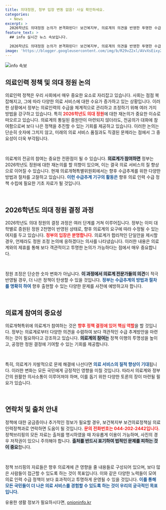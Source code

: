 ```yaml
---
title: 의대정원, 정부 입장 변동 없음! 사실 확인하세요.
categories:
  - News
excerpt: >
  2026학년도 의대정원 논의가 본격화된다! 보건복지부, 의료계의 의견을 반영한 투명한 수급추계 시작한다고 밝혀. 의료계의 목소리가 어떤 변화를 이끌어낼지 주목하세요!
feature_text: >
  ## info 실시간 뉴스 속보입니다.

  2026학년도 의대정원 논의가 본격화된다! 보건복지부, 의료계의 의견을 반영한 투명한 수급추계 시작한다고 밝혀. 의료계의 목소리가 어떤 변화를 이끌어낼지 주목하세요!
image: 'https://blogger.googleusercontent.com/img/b/R29vZ2xl/AVvXsEixyZcFfHzMRdzZMjFBmAUKJYCLCGyLL1o632UiGVXcaFdKo_bkvkuCioo0uUKlGfBVcT3P84aROyZIXSBEx3Aw5nCQ3pTgDom1WDC4m8eifvWiAmWEEVb4x6G_l8C0QH225ldMjyaFvpxGEBGNO37VmDTDMHGhJPq73UglMfDca1-0aw/s1600/blogspot.png'
---
```


<p><img src="https://blogger.googleusercontent.com/img/b/R29vZ2xl/AVvXsEixyZcFfHzMRdzZMjFBmAUKJYCLCGyLL1o632UiGVXcaFdKo_bkvkuCioo0uUKlGfBVcT3P84aROyZIXSBEx3Aw5nCQ3pTgDom1WDC4m8eifvWiAmWEEVb4x6G_l8C0QH225ldMjyaFvpxGEBGNO37VmDTDMHGhJPq73UglMfDca1-0aw/s1600/blogspot.png" alt="info 속보" /></p>

<h2 data-ke-size="size26">의료인력 정책 및 의대 정원 논의</h2>

<p data-ke-size="size16">의료인력 정책은 우리 사회에서 매우 중요한 요소로 자리잡고 있습니다. 사회는 점점 복잡해지고, 그에 따라 다양한 의료 서비스에 대한 수요가 증가하고 있는 상황입니다. 이러한 상황에서 정부는 의료인력의 수급을 체계적으로 관리하고 조정하기 위해 여러 가지 방법을 강구하고 있습니다. 특히 <b><span style="color: #ee2323;">2026학년도 의대 정원</span></b>에 대한 재논의가 중요한 이슈로 떠오르고 있습니다. 의료계의 통일된 증원안이 마련되지 않더라도, 전공의가 대화에 참여함으로써 보다 나은 정책을 추진할 수 있는 기회를 제공하고 있습니다. 이러한 논의는 단순히 숫자에 그치지 않고, 미래의 의료 서비스 품질과도 직결된 문제라는 점에서 그 중요성이 더욱 부각됩니다.</p>

<p data-ke-size="size16">&nbsp;</p>

<p>의료계의 전공의 참여는 중요한 전환점이 될 수 있습니다. <b><span style="background-color: #21538527;">의료계가 참여하면</span></b> 정부는 2026학년도 정원에 대한 재논의를 할 의향이 있으며, 이는 결국 의료 서비스의 질 향상으로 이어질 수 있습니다. 현재 의료개혁특별위원회에서는 향후 수급추계를 위한 다양한 방법과 절차를 고찰하고 있습니다. <b><span style="color: #1a5490;">이런 수급추계 기구의 활동은</span></b> 향후 의료 인력 수급 정책 수립에 필요한 기초 자료가 될 것입니다. </p>

<p data-ke-size="size16">&nbsp;</p>

<h2 data-ke-size="size26">2026학년도 의대 정원 결정 과정</h2>

<p data-ke-size="size16">2026학년도 의대 정원의 결정 과정은 여러 단계를 거쳐 이루어집니다. 정부는 이미 대학별로 증원된 정원 2천명이 반영된 상태로, 향후 의료계의 요구에 따라 수정될 수 있는 여지를 두고 있습니다. <b><span style="color: #ee2323;">정부의 입장은 분명합니다.</span></b> 의료계가 합리적인 단일안을 제시할 경우, 언제라도 정원 조정 논의에 응하겠다는 의사를 나타냈습니다. 이러한 내용은 의료계와의 제휴를 통해 보다 객관적이고 투명한 논의가 가능하다는 점에서 매우 중요합니다.</p>

<p data-ke-size="size16">&nbsp;</p>

<p>정원 조정은 단순한 숫자 변화가 아닙니다. <b><span style="background-color: #21538527;">이 과정에서 의료계 전문가들의 의견</span></b>이 적극 반영될 경우, 더 나은 정책이 탄생할 수 있을 것입니다. <b><span style="color: #1a5490;">정부는 수급추계의 방법과 절차를 명확히 하여</span></b> 향후 출현할 수 있는 다양한 문제를 사전에 예방하고자 합니다.</p>

<p data-ke-size="size16">&nbsp;</p>

<h2 data-ke-size="size26">의료계 참여의 중요성</h2>

<p data-ke-size="size16">의료개혁특위에 의료계가 참여하는 것은 <b><span style="color: #ee2323;">향후 정책 결정에 있어 핵심 역할</span></b>을 할 것입니다. 정부는 의료계로부터 다양한 의견을 수렴하여 보다 객관적인 수급 추계방안을 마련하는 것이 필요하다고 강조하고 있습니다. <b><span style="background-color: #21538527;">의료계의 참여는</span></b> 정책 이행의 투명성을 높이고, 공정한 정원 결정에 기여할 수 있는 기회를 제공합니다.</p>

<p data-ke-size="size16">&nbsp;</p>

<p>특히, 의료계가 자발적으로 문제 해결에 나선다면 <b><span style="color: #1a5490;">의료 서비스의 질적 향상이 기대</span></b>됩니다. 이러한 변화는 모든 국민에게 긍정적인 영향을 미칠 것입니다. 따라서 의료계와 정부 간의 원활한 의사소통이 이루어져야 하며, 이를 돕기 위한 다양한 토론의 장이 마련될 필요가 있습니다.</p>

<p data-ke-size="size16">&nbsp;</p>

<h2 data-ke-size="size26">연락처 및 출처 안내</h2>

<p data-ke-size="size16">정책에 대한 궁금증이나 추가적인 정보가 필요할 경우, 보건복지부 보건의료정책실 의료인력정책과로 연락하면 도움이 될 것입니다. <b><span style="color: #ee2323;">문의 전화번호는 044-202-2442입니다.</span></b> 정책브리핑의 모든 자료는 출처를 명시하였을 때 자유롭게 이용이 가능하며, 사진의 경우 저작권이 있으니 주의해야 합니다. <b><span style="background-color: #21538527;">출처를 반드시 표기하여 법적인 문제를 피하는 것이 중요</span></b>합니다.</p>

<p data-ke-size="size16">&nbsp;</p>

<p>정책 브리핑의 자료들은 향후 의료계에 큰 영향을 줄 내용들로 구성되어 있으며, 보다 많은 사람들이 접근할 수 있도록 하는 것이 목표입니다. 이와 같은 다양한 노력들이 모여 의료 인력 수급 정책이 보다 효과적이고 투명하게 운영될 수 있을 것입니다. <b><span style="color: #1a5490;">이를 통해 모든 국민들이 더 나은 의료 서비스를 경험할 수 있도록 하는 것이 우리의 궁극적인 목표입니다.</span></b></p>

<p data-ke-size="size16"></p>
유용한 생활 정보가 필요하시다면, <a href="https://onioninfo.kr" rel="dofollow">onioninfo.kr</a>


